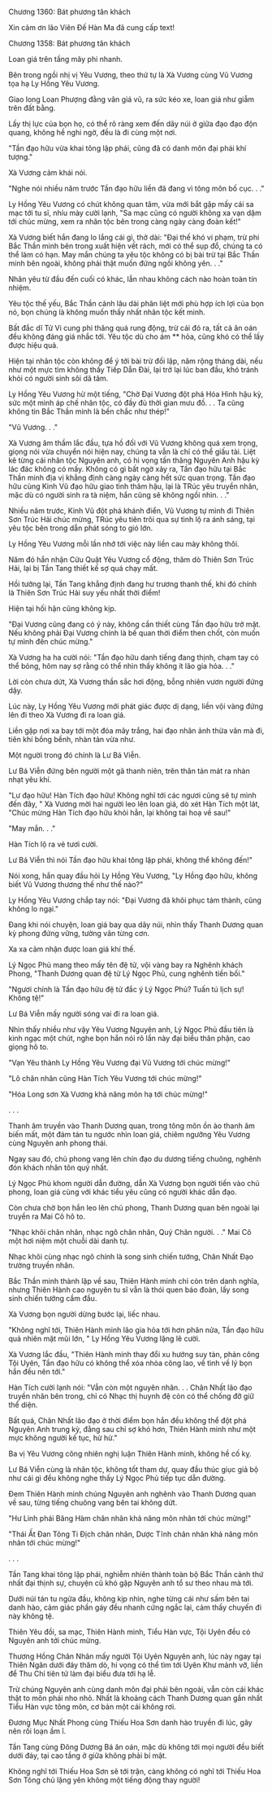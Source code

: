 




Chương 1360: Bát phương tân khách


Xin cảm ơn lão Viên Đế Hàn Ma đã cung cấp text!

Chương 1358: Bát phương tân khách

Loan giá trên tầng mây phi nhanh.

Bên trong ngồi nhị vị Yêu Vương, theo thứ tự là Xà Vương cùng Vũ Vương tọa hạ Ly Hồng Yêu Vương.

Giao long Loan Phượng đằng vân giá vũ, ra sức kéo xe, loan giá như giẫm trên đất bằng.

Lấy thị lực của bọn họ, có thể rõ ràng xem đến dãy núi ở giữa đạo đạo độn quang, không hề nghi ngờ, đều là đi cùng một nơi.

"Tần đạo hữu vừa khai tông lập phái, cũng đã có danh môn đại phái khí tượng."

Xà Vương cảm khái nói.

"Nghe nói nhiều năm trước Tần đạo hữu liền đã đang vì tông môn bố cục. . ."

Ly Hồng Yêu Vương có chút không quan tâm, vừa mới bắt gặp mấy cái sa mạc tới tu sĩ, nhíu mày cười lạnh, "Sa mạc cũng có người không xa vạn dặm tới chúc mừng, xem ra nhân tộc bên trong càng ngày càng đoàn kết!"

Xà Vương biết hắn đang lo lắng cái gì, thở dài: "Đại thế khó vi phạm, trừ phi Bắc Thần minh bên trong xuất hiện vết rách, mới có thể sụp đổ, chúng ta có thể làm có hạn. May mắn chúng ta yêu tộc không có bị bài trừ tại Bắc Thần minh bên ngoài, không phải thật muốn đứng ngồi không yên. . ."

Nhân yêu từ đầu đến cuối có khác, lẫn nhau không cách nào hoàn toàn tín nhiệm.

Yêu tộc thế yếu, Bắc Thần cảnh lâu dài phân liệt mới phù hợp ích lợi của bọn nó, bọn chúng là không muốn thấy nhất nhân tộc kết minh.

Bất đắc dĩ Tử Vi cung phi thăng quá rung động, trừ cái đó ra, tất cả ân oán đều không đáng giá nhắc tới. Yêu tộc dù cho ám ** hỏa, cũng khó có thể lấy được hiệu quả.

Hiện tại nhân tộc còn không để ý tới bài trừ đối lập, năm rộng tháng dài, nếu như một mực tìm không thấy Tiếp Dẫn Đài, lại trở lại lúc ban đầu, khó tránh khỏi có người sinh sôi dã tâm.

Ly Hồng Yêu Vương hừ một tiếng, "Chờ Đại Vương đột phá Hóa Hình hậu kỳ, sức một mình áp chế nhân tộc, có đầy đủ thời gian mưu đồ. . . Ta cũng không tin Bắc Thần minh là bền chắc như thép!"

"Vũ Vương. . ."

Xà Vương âm thầm lắc đầu, tựa hồ đối với Vũ Vương không quá xem trọng, giọng nói vừa chuyển nói hiện nay, chúng ta vẫn là chỉ có thể giấu tài. Liệt kê từng cái nhân tộc Nguyên anh, có hi vọng tấn thăng Nguyên Anh hậu kỳ lác đác không có mấy. Không có gì bất ngờ xảy ra, Tần đạo hữu tại Bắc Thần minh địa vị khẳng định càng ngày càng hết sức quan trọng. Tần đạo hữu cùng Kinh Vũ đạo hữu giao tình thâm hậu, lại là TRúc yêu truyền nhân, mặc dù có người sinh ra tà niệm, hắn cũng sẽ không ngồi nhìn. . ."

Nhiều năm trước, Kinh Vũ đột phá khánh điển, Vũ Vương tự mình đi Thiên Sơn Trúc Hải chúc mừng, TRúc yêu tiên trôi qua sự tình lộ ra ánh sáng, tại yêu tộc bên trong dẫn phát sóng to gió lớn.

Ly Hồng Yêu Vương mỗi lần nhớ tới việc này liền cau mày không thôi.

Năm đó hắn nhận Cửu Quật Yêu Vương cổ động, thăm dò Thiên Sơn Trúc Hải, lại bị Tần Tang thiết kế sợ quá chạy mất.

Hồi tưởng lại, Tần Tang khẳng định đang hư trương thanh thế, khi đó chính là Thiên Sơn Trúc Hải suy yếu nhất thời điểm!

Hiện tại hối hận cũng không kịp.

"Đại Vương cũng đang có ý này, không cần thiết cùng Tần đạo hữu trở mặt. Nếu không phải Đại Vương chính là bế quan thời điểm then chốt, còn muốn tự mình đến chúc mừng."

Xà Vương ha ha cười nói: "Tần đạo hữu danh tiếng đang thịnh, chạm tay có thể bỏng, hôm nay sợ rằng có thể nhìn thấy không ít lão gia hỏa. . ."

Lời còn chưa dứt, Xà Vương thần sắc hơi động, bỗng nhiên vươn người đứng dậy.

Lúc này, Ly Hồng Yêu Vương mới phát giác được dị dạng, liền vội vàng đứng lên đi theo Xà Vương đi ra loan giá.

Liền gặp nơi xa bay tới một đóa mây trắng, hai đạo nhân ảnh thừa vân mà đi, tiên khí bồng bềnh, nhàn tản vừa như.

Một người trong đó chính là Lư Bá Viễn.

Lư Bá Viễn đứng bên người một gã thanh niên, trên thân tản mát ra nhàn nhạt yêu khí.

"Lư đạo hữu! Hàn Tích đạo hữu! Không nghĩ tới các ngươi cũng sẽ tự mình đến đây, " Xà Vương mời hai người leo lên loan giá, dò xét Hàn Tích một lát, "Chúc mừng Hàn Tích đạo hữu khỏi hẳn, lại không tai hoạ về sau!"

"May mắn. . ."

Hàn Tích lộ ra vẻ tươi cười.

Lư Bá Viễn thì nói Tần đạo hữu khai tông lập phái, không thể không đến!"

Nói xong, hắn quay đầu hỏi Ly Hồng Yêu Vương, "Ly Hồng đạo hữu, không biết Vũ Vương thương thế như thế nào?"

Ly Hồng Yêu Vương chắp tay nói: "Đại Vương đã khôi phục tám thành, cũng không lo ngại."

Đang khi nói chuyện, loan giá bay qua dãy núi, nhìn thấy Thanh Dương quan kỳ phong đứng vững, tường vân từng cơn.

Xa xa cảm nhận được loan giá khí thế.

Lý Ngọc Phủ mang theo mấy tên đệ tử, vội vàng bay ra Nghênh khách Phong, "Thanh Dương quan đệ tử Lý Ngọc Phủ, cung nghênh tiền bối."

"Ngươi chính là Tần đạo hữu đệ tử đắc ý Lý Ngọc Phủ? Tuấn tú lịch sự! Không tệ!"

Lư Bá Viễn mấy người sóng vai đi ra loan giá.

Nhìn thấy nhiều như vậy Yêu Vương Nguyên anh, Lý Ngọc Phủ đầu tiên là kinh ngạc một chút, nghe bọn hắn nói rõ lần này đại biểu thân phận, cao giọng hô to.

"Vạn Yêu thành Ly Hồng Yêu Vương đại Vũ Vương tới chúc mừng!"

"Lô chân nhân cũng Hàn Tích Yêu Vương tới chúc mừng!"

"Hóa Long sơn Xà Vương khả năng môn hạ tới chúc mừng!"

. . .

Thanh âm truyền vào Thanh Dương quan, trong tông môn ồn ào thanh âm biến mất, một đám tán tu ngước nhìn loan giá, chiêm ngưỡng Yêu Vương cùng Nguyên anh phong thái.

Ngay sau đó, chủ phong vang lên chín đạo du dương tiếng chuông, nghênh đón khách nhân tôn quý nhất.

Lý Ngọc Phủ khom người dẫn đường, dẫn Xà Vương bọn người tiến vào chủ phong, loan giá cùng với khác tiểu yêu cũng có người khác dẫn đạo.

Còn chưa chờ bọn hắn leo lên chủ phong, Thanh Dương quan bên ngoài lại truyền ra Mai Cô hô to.

"Nhạc khôi chân nhân, nhạc ngô chân nhân, Quý Chân người. . ." Mai Cô một hơi niệm một chuỗi dài danh tự.

Nhạc khôi cùng nhạc ngô chính là song sinh chiến tướng, Chân Nhất Đạo trường truyền nhân.

Bắc Thần minh thành lập về sau, Thiên Hành minh chỉ còn trên danh nghĩa, nhưng Thiên Hành cao nguyên tu sĩ vẫn là thói quen báo đoàn, lấy song sinh chiến tướng cầm đầu.

Xà Vương bọn người dừng bước lại, liếc nhau.

"Không nghĩ tới, Thiên Hành minh lão gia hỏa tới hơn phân nửa, Tần đạo hữu quả nhiên mặt mũi lớn, " Ly Hồng Yêu Vương lặng lẽ cười.

Xà Vương lắc đầu, "Thiên Hành minh thay đổi xu hướng suy tàn, phản công Tội Uyên, Tần đạo hữu có không thể xóa nhòa công lao, về tình về lý bọn hắn đều nên tới."

Hàn Tích cười lạnh nói: "Vẫn còn một nguyên nhân. . . Chân Nhất lão đạo truyền nhân bên trong, chỉ có Nhạc thị huynh đệ còn có thể chống đỡ giữ thể diện.

Bất quá, Chân Nhất lão đạo ở thời điểm bọn hắn đều không thể đột phá Nguyên Anh trung kỳ, đằng sau chỉ sợ khó hơn, Thiên Hành minh như một mực không người kế tục, hừ hừ."

Ba vị Yêu Vương công nhiên nghị luận Thiên Hành minh, không hề cố kỵ.

Lư Bá Viễn cùng là nhân tộc, không tốt tham dự, quay đầu thúc giục giả bộ như cái gì đều không nghe thấy Lý Ngọc Phủ tiếp tục dẫn đường.

Đem Thiên Hành minh chúng Nguyên anh nghênh vào Thanh Dương quan về sau, từng tiếng chuông vang bên tai không dứt.

"Hư Linh phái Băng Hàm chân nhân khả năng môn nhân tới chúc mừng!"

"Thái Ất Đan Tông Ti Địch chân nhân, Dược Tĩnh chân nhân khả năng môn nhân tới chúc mừng!"

. . .

Tần Tang khai tông lập phái, nghiễm nhiên thành toàn bộ Bắc Thần cảnh thứ nhất đại thịnh sự, chuyện cũ khó gặp Nguyên anh tổ sư theo nhau mà tới.

Dưới núi tán tu ngửa đầu, không kịp nhìn, nghe từng cái như sấm bên tai danh hào, cảm giác phần gáy đều nhanh cứng ngắc lại, cảm thấy chuyến đi này không tệ.

Thiên Yêu đồi, sa mạc, Thiên Hành minh, Tiểu Hàn vực, Tội Uyên đều có Nguyên anh tới chúc mừng.

Thương Hồng Chân Nhân mấy người Tội Uyên Nguyên anh, lúc này ngay tại Thiên Ngân dưới đáy thăm dò, hi vọng có thể tìm tới Uyên Khư mảnh vỡ, liền để Thu Chỉ tiên tử làm đại biểu đưa tới hạ lễ.

Trừ chúng Nguyên anh cùng danh môn đại phái bên ngoài, vẫn còn cái khác thật to môn phái nho nhỏ. Nhất là khoảng cách Thanh Dương quan gần nhất Tiểu Hàn vực tông môn, cơ bản một cái không rơi.

Đương Mục Nhất Phong cùng Thiếu Hoa Sơn danh hào truyền đi lúc, gây nên rối loạn ầm ĩ.

Tần Tang cùng Đông Dương Bá ân oán, mặc dù không tới mọi người đều biết dưới đáy, tại cao tầng ở giữa không phải bí mật.

Không nghĩ tới Thiếu Hoa Sơn sẽ tới trận, càng không có nghĩ tới Thiếu Hoa Sơn Tông chủ lặng yên không một tiếng động thay người!




